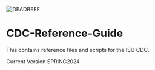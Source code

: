 ![DEADBEEF](https://s4.ezgif.com/tmp/ezgif-4-530e1e5a2b.gif)
# CDC-Reference-Guide
This contains reference files and scripts for the ISU CDC.

Current Version SPRING2024
